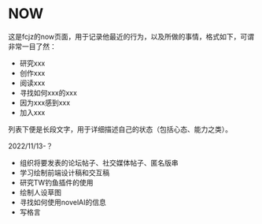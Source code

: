 # NOW

这是fcjz的now页面，用于记录他最近的行为，以及所做的事情，格式如下，可谓非常一目了然：

- 研究xxx
- 创作xxx
- 阅读xxx
- 寻找如何xxx的xxx
- 因为xxx感到xxx
- 加入xxx

列表下便是长段文字，用于详细描述自己的状态（包括心态、能力之类）。

2022/11/13-？

- 组织将要发表的论坛帖子、社交媒体帖子、匿名版串
- 学习绘制前端设计稿和交互稿
- 研究TW钓鱼插件的使用
- 绘制人设草图
- 寻找如何使用novelAI的信息
- 写格言
